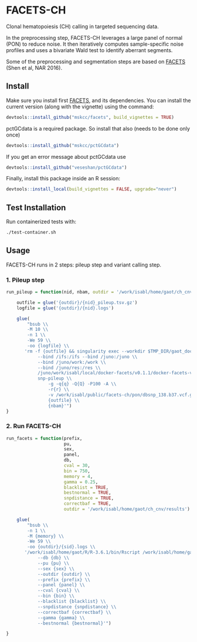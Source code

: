 # FACETS-CH

Clonal hematopoiesis (CH) calling in targeted sequencing data.

In the preprocessing step, FACETS-CH leverages a large panel of normal (PON) to reduce noise. It then iteratively computes sample-specific noise profiles and uses a bivariate Wald test to identify aberrant segments.

Some of the preprocessing and segmentation steps are based on [FACETS] (Shen et al, NAR 2016). 

## Install

Make sure you install first [FACETS], and its dependencies. You can install the current version (along with the vignette) using the command:

```R
devtools::install_github("mskcc/facets", build_vignettes = TRUE)
```

pctGCdata is a required package. So install that also (needs to be done only once)

```R
devtools::install_github("mskcc/pctGCdata")
```

If you get an error message about pctGCdata use

```R
devtools::install_github("veseshan/pctGCdata")
```

Finally, install this package inside an R session:

```R
devtools::install_local(build_vignettes = FALSE, upgrade="never")
```

## Test Installation

Run containerized tests with:

```bash
./test-container.sh
```

## Usage

FACETS-CH runs in 2 steps: pileup step and variant calling step.

### 1. Pileup step

```R
run_pileup = function(nid, nbam, outdir = '/work/isabl/home/gaot/ch_cnv_pileup', q = 15, Q = 20, r = 20) {

    outfile = glue('{outdir}/{nid}_pileup.tsv.gz')
    logfile = glue('{outdir}/{nid}.logs')

    glue(
        "bsub \\
        -M 10 \\
        -n 1 \\
        -We 59 \\
        -oo {logfile} \\
       'rm -f {outfile} && singularity exec --workdir $TMP_DIR/gaot_docker-facets_v0.1.1_`uuidgen` \\
            --bind /ifs:/ifs --bind /juno:/juno \\
            --bind /juno/work:/work \\
            --bind /juno/res:/res \\
            /juno/work/isabl/local/docker-facets/v0.1.1/docker-facets-v0.1.1.simg \\
            snp-pileup \\
                -g -q{q} -Q{Q} -P100 -A \\
                -r{r} \\
                -v /work/isabl/public/facets-ch/pon/dbsnp_138.b37.vcf.gz \\
                {outfile} \\
                {nbam}'")
}
```

### 2. Run FACETS-CH

```R
run_facets = function(prefix,
                      pu,
                      sex,
                      panel,
                      db,
                      cval = 30,
                      bin = 750,
                      memory = 4,
                      gamma = 0.25,
                      blacklist = TRUE,
                      bestnormal = TRUE,
                      snpdistance = TRUE,
                      correctbaf = TRUE,
                      outdir = '/work/isabl/home/gaot/ch_cnv/results') {

    glue(
        "bsub \\
        -n 1 \\
        -M {memory} \\
        -We 59 \\
        -oo {outdir}/{sid}.logs \\
       '/work/isabl/home/gaot/R/R-3.6.1/bin/Rscript /work/isabl/home/gaot/facets-ch/facets-ch.R \\
            --db {db} \\
            --pu {pu} \\
            --sex {sex} \\
            --outdir {outdir} \\
            --prefix {prefix} \\
            --panel {panel} \\
            --cval {cval} \\
            --bin {bin} \\
            --blacklist {blacklist} \\
            --snpdistance {snpdistance} \\
            --correctbaf {correctbaf} \\
            --gamma {gamma} \\
            --bestnormal {bestnormal}'")

}
```

<!-- References -->

[FACETS]: https://github.com/mskcc/facets
